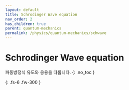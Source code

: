 ```yaml
---
layout: default
title: Schrodinger Wave equation
nav_order: 2
has_children: true
parent: quantum-mechanics
permalink: /physics/quantum-mechanics/schwave
---
```


# Schrodinger Wave equation
파동방정식 유도와 응용을 다룹니다.
{: .no_toc }


{: .fs-6 .fw-300 }
